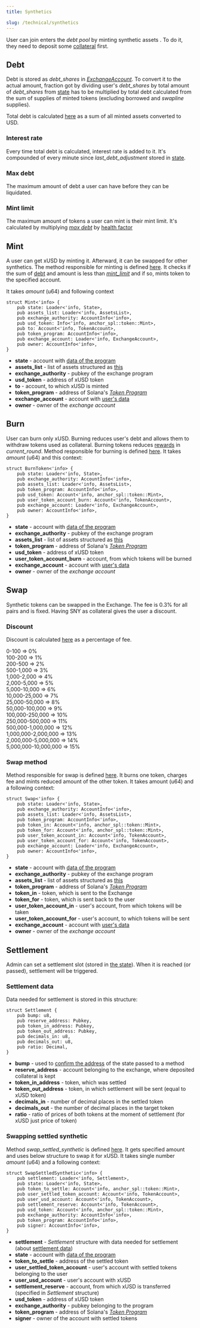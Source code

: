 ```yaml
---
title: Synthetics

slug: /technical/synthetics
---
```


User can join enters the _debt pool_ by minting synthetic assets . To do it, they need to deposit some [collateral](/docs/technical/collateral) first.

## Debt

Debt is stored as _debt_shares_ in [_ExchangeAccount_](/docs/technical/account). To convert it to the actual amount, fraction got by dividing user's _debt_shares_ by total amount of _debt_shares_ from [state](/docs/technical/state#structure-of-state) has to be multiplied by total debt calculated from the sum of supplies of minted tokens (excluding borrowed and _swapline_ supplies).

Total debt is calculated [here](https://github.com/Synthetify/synthetify-protocol/blob/8bd95bc1f4f31f8e774b2b02d1866abbe35404a5/programs/exchange/src/math.rs#L14-L42) as a sum of all minted assets converted to USD.

### Interest rate

Every time total debt is calculated, interest rate is added to it. It's compounded of every minute since _last_debt_adjustment_ stored in [state](/docs/technical/state#structure-of-state).

### Max debt

The maximum amount of debt a user can have before they can be liquidated.

### Mint limit

The maximum amount of tokens a user can mint is their mint limit. It's calculated by multiplying [_max debt_](#max-debt) by [health factor](/docs/technical/state#structure-of-state)

## Mint

A user can get xUSD by minting it. Afterward, it can be swapped for other synthetics. The method responsible for minting is defined [here](https://github.com/Synthetify/synthetify-protocol/blob/8bd95bc1f4f31f8e774b2b02d1866abbe35404a5/programs/exchange/src/lib.rs#L299-L360). It checks if the sum of [debt](/docs/technical/synthetics#debt) and amount is less than [_mint_limit_](#mint-limit) and if so, mints token to the specified account.

It takes _amount_ (u64) and following context

    struct Mint<'info> {
        pub state: Loader<'info, State>,
        pub assets_list: Loader<'info, AssetsList>,
        pub exchange_authority: AccountInfo<'info>,
        pub usd_token: Info<'info, anchor_spl::token::Mint>,
        pub to: Account<'info, TokenAccount>,
        pub token_program: AccountInfo<'info>,
        pub exchange_account: Loader<'info, ExchangeAccount>,
        pub owner: AccountInfo<'info>,
    }

- **state** - account with [data of the program](/docs/technical/state)
- **assets_list** - list of assets structured as [this](/docs/technical/state#assetslist-structure)
- **exchange_authority** - pubkey of the exchange program
- **usd_token** - address of xUSD token
- **to** - account, to which xUSD is minted
- **token_program** - address of Solana's [_Token Program_](https://spl.solana.com/token)
- **exchange_account** - account with [user's data](/docs/technical/account#structure-of-account)
- **owner** - owner of the _exchange account_

## Burn

User can burn only xUSD. Burning reduces user's debt and allows them to withdraw tokens used as collateral. Burning tokens reduces [rewards](#/docs/technical/staking#staking-structure) in _current_round_.
Method responsible for burning is defined [here](https://github.com/Synthetify/synthetify-protocol/blob/8bd95bc1f4f31f8e774b2b02d1866abbe35404a5/programs/exchange/src/lib.rs#L581-L697). It takes _amount_ (u64) and this context:

    struct BurnToken<'info> {
        pub state: Loader<'info, State>,
        pub exchange_authority: AccountInfo<'info>,
        pub assets_list: Loader<'info, AssetsList>,
        pub token_program: AccountInfo<'info>,
        pub usd_token: Account<'info, anchor_spl::token::Mint>,
        pub user_token_account_burn: Account<'info, TokenAccount>,
        pub exchange_account: Loader<'info, ExchangeAccount>,
        pub owner: AccountInfo<'info>,
    }

- **state** - account with [data of the program](/docs/technical/state)
- **exchange_authority** - pubkey of the exchange program
- **assets_list** - list of assets structured as [this](/docs/technical/state#assetslist-structure)
- **token_program** - address of Solana's [_Token Program_](https://spl.solana.com/token)
- **usd_token** - address of xUSD token
- **user_token_account_burn** - account, from which tokens will be burned
- **exchange_account** - account with [user's data](/docs/technical/account#structure-of-account)
- **owner** - owner of the _exchange account_

## Swap

Synthetic tokens can be swapped in the Exchange. The fee is 0.3% for all pairs and is fixed. Having SNY as collateral gives the user a discount.

### Discount

Discount is calculated [here](https://github.com/Synthetify/synthetify-protocol/blob/8bd95bc1f4f31f8e774b2b02d1866abbe35404a5/programs/exchange/src/math.rs#L151-L177) as a percentage of fee.

0-100 => 0%  
100-200 => 1%  
200-500 => 2%  
500-1,000 => 3%  
1,000-2,000 => 4%  
2,000-5,000 => 5%  
5,000-10,000 => 6%  
10,000-25,000 => 7%  
25,000-50,000 => 8%  
50,000-100,000 => 9%  
100,000-250,000 => 10%  
250,000-500,000 => 11%  
500,000-1,000,000 => 12%  
1,000,000-2,000,000 => 13%  
2,000,000-5,000,000 => 14%  
5,000,000-10,000,000 => 15%

### Swap method

Method responsible for swap is defined [here](https://github.com/Synthetify/synthetify-protocol/blob/8bd95bc1f4f31f8e774b2b02d1866abbe35404a5/programs/exchange/src/lib.rs#L470-L580). It burns one token, charges fee and mints reduced amount of the other token. It takes amount (u64) and a following context:

    struct Swap<'info> {
        pub state: Loader<'info, State>,
        pub exchange_authority: AccountInfo<'info>,
        pub assets_list: Loader<'info, AssetsList>,
        pub token_program: AccountInfo<'info>,
        pub token_in: Account<'info, anchor_spl::token::Mint>,
        pub token_for: Account<'info, anchor_spl::token::Mint>,
        pub user_token_account_in: Account<'info, TokenAccount>,
        pub user_token_account_for: Account<'info, TokenAccount>,
        pub exchange_account: Loader<'info, ExchangeAccount>,
        pub owner: AccountInfo<'info>,
    }

- **state** - account with [data of the program](/docs/technical/state)
- **exchange_authority** - pubkey of the exchange program
- **assets_list** - list of assets structured as [this](/docs/technical/state#assetslist-structure)
- **token_program** - address of Solana's [_Token Program_](https://spl.solana.com/token)
- **token_in** - token, which is sent to the Exchange
- **token_for** - token, which is sent back to the user
- **user_token_account_in** - user's account, from which tokens will be taken
- **user_token_account_for** - user's account, to which tokens will be sent
- **exchange_account** - account with [user's data](/docs/technical/account#structure-of-account)
- **owner** - owner of the _exchange account_

## Settlement

Admin can set a settlement slot (stored in [the state](/docs/technical/state#structure-of-state)). When it is reached (or passed), settlement will be triggered.

### Settlement data

Data needed for settlement is stored in this structure:

    struct Settlement {
        pub bump: u8,
        pub reserve_address: Pubkey,
        pub token_in_address: Pubkey,
        pub token_out_address: Pubkey,
        pub decimals_in: u8,
        pub decimals_out: u8,
        pub ratio: Decimal,
    }

- **bump** - used to [confirm the address](https://docs.solana.com/developing/programming-model/calling-between-programs#hash-based-generated-program-addresses) of the state passed to a method
- **reserve_address** - account belonging to the exchange, where deposited collateral is kept
- **token_in_address** - token, which was settled
- **token_out_address** - token, in which settlement will be sent (equal to xUSD token)
- **decimals_in** - number of decimal places in the settled token
- **decimals_out** - the number of decimal places in the target token
- **ratio** - ratio of prices of both tokens at the moment of settlement (for xUSD just price of token)

### Swapping settled synthetic

Method _swap_settled_synthetic_ is defined [here](https://github.com/Synthetify/synthetify-protocol/blob/8bd95bc1f4f31f8e774b2b02d1866abbe35404a5/programs/exchange/src/lib.rs#L1541-L1565). It gets specified amount and uses below structure to swap it for xUSD. It takes single number _amount_ (u64) and a following context:

    struct SwapSettledSynthetic<'info> {
        pub settlement: Loader<'info, Settlement>,
        pub state: Loader<'info, State>,
        pub token_to_settle: Account<'info, anchor_spl::token::Mint>,
        pub user_settled_token_account: Account<'info, TokenAccount>,
        pub user_usd_account: Account<'info, TokenAccount>,
        pub settlement_reserve: Account<'info, TokenAccount>,
        pub usd_token: Account<'info, anchor_spl::token::Mint>,
        pub exchange_authority: AccountInfo<'info>,
        pub token_program: AccountInfo<'info>,
        pub signer: AccountInfo<'info>,
    }

- **settlement** - _Settlement_ structure with data needed for settlement (about [settlement data](#settlement-data))
- **state** - account with [data of the program](/docs/technical/state)
- **token_to_settle** - address of the settled token
- **user_settled_token_account** - user's account with settled tokens belonging to the user
- **user_usd_account** - user's account with xUSD
- **settlement_reserve** - account, from which xUSD is transferred (specified in _Settlement_ structure)
- **usd_token** - address of xUSD token
- **exchange_authority** - pubkey belonging to the program
- **token_program** - address of Solana's [_Token Program_](https://spl.solana.com/token)
- **signer** - owner of the account with settled tokens
